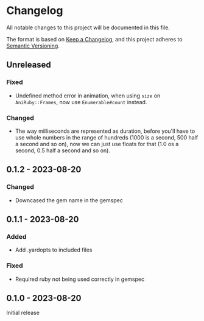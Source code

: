# Changelog

All notable changes to this project will be documented in this file.

The format is based on [Keep a Changelog](https://keepachangelog.com/en/1.0.0/),
and this project adheres to [Semantic Versioning](https://semver.org/spec/v2.0.0.html).

## Unreleased

### Fixed

- Undefined method error in animation, when using `size` on `AniRuby::Frames`, now
  use `Enumerable#count` instead.

### Changed

- The way milliseconds are represented as duration, before you'll have to use whole numbers
  in the range of hundreds (1000 is a second, 500 half a second and so on), now
  we can just use floats for that (1.0 os a second, 0.5 half a second and so on).

## 0.1.2 - 2023-08-20

### Changed

- Downcased the gem name in the gemspec

## 0.1.1 - 2023-08-20

### Added

- Add .yardopts to included files

### Fixed

- Required ruby not being used correctly in gemspec

## 0.1.0 - 2023-08-20

Initial release
